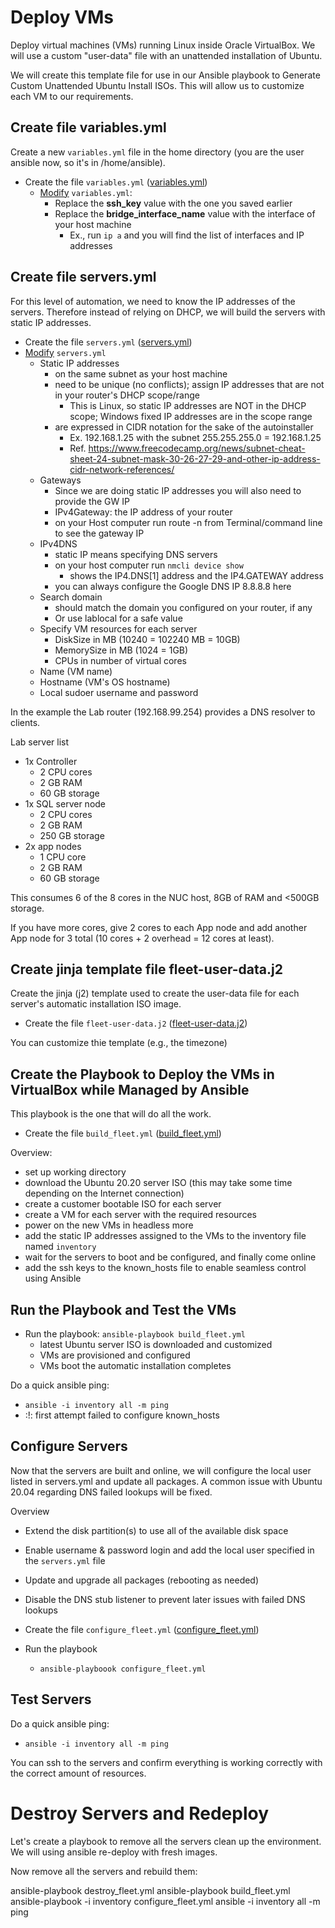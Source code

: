 # Deploy VMs
Deploy virtual machines (VMs) running Linux inside Oracle VirtualBox. We will use a custom "user-data" file with an unattended installation of Ubuntu.

We will create this template file for use in our Ansible playbook to Generate Custom Unattended Ubuntu Install ISOs. This will allow us to customize each VM to our requirements.

## Create file variables.yml
Create a new `variables.yml` file in the home directory (you are the user ansible now, so it's in /home/ansible).

- Create the file `variables.yml` ([variables.yml](variables.yml))
  - <ins>Modify</ins> `variables.yml`:
    - Replace the **ssh_key** value with the one you saved earlier
    - Replace the **bridge_interface_name** value with the interface of your host machine
      - Ex., run `ip a` and you will find the list of interfaces and IP addresses

## Create file servers.yml
For this level of automation, we need to know the IP addresses of the servers. Therefore instead of relying on DHCP, we will build the servers with static IP addresses.

- Create the file `servers.yml` ([servers.yml](servers.yml))
- <ins>Modify</ins> `servers.yml`
  - Static IP addresses
    - on the same subnet as your host machine
    - need to be unique (no conflicts); assign IP addresses that are not in your router's DHCP scope/range
      - This is Linux, so static IP addresses are NOT in the DHCP scope; Windows fixed IP addresses are in the scope range
    - are expressed in CIDR notation for the sake of the autoinstaller
      - Ex. 192.168.1.25 with the subnet 255.255.255.0 = 192.168.1.25
      - Ref. https://www.freecodecamp.org/news/subnet-cheat-sheet-24-subnet-mask-30-26-27-29-and-other-ip-address-cidr-network-references/
  - Gateways
    - Since we are doing static IP addresses you will also need to provide the GW IP
    - IPv4Gateway: the IP address of your router
    - on your Host computer run route -n from Terminal/command line to see the gateway IP
  - IPv4DNS
    - static IP means specifying DNS servers
    - on your host computer run `nmcli device show`
      - shows the IP4.DNS[1] address and the IP4.GATEWAY address
    - you can always configure the Google DNS IP 8.8.8.8 here
   - Search domain
     - should match the domain you configured on your router, if any
     - Or use lablocal for a safe value
  - Specify VM resources for each server
    - DiskSize in MB (10240 = 102240 MB = 10GB)
    - MemorySize in MB (1024 = 1GB)
    - CPUs in number of virtual cores
  - Name (VM name)
  - Hostname (VM's OS hostname)
  - Local sudoer username and password

In the example the Lab router (192.168.99.254) provides a DNS resolver to clients.

Lab server list
- 1x Controller
  - 2 CPU cores
  - 2 GB RAM
  - 60 GB storage
- 1x SQL server node
  - 2 CPU cores
  - 2 GB RAM
  - 250 GB storage
- 2x app nodes
  - 1 CPU core
  - 2 GB RAM
  - 60 GB storage

This consumes 6 of the 8 cores in the NUC host, 8GB of RAM and <500GB storage.

If you have more cores, give 2 cores to each App node and add another App node for 3 total (10 cores + 2 overhead = 12 cores at least).

## Create jinja template file fleet-user-data.j2
Create the jinja (j2) template used to create the user-data file for each server's automatic installation ISO image.
- Create the file `fleet-user-data.j2` ([fleet-user-data.j2](fleet-user-data.j2))

You can customize thie template (e.g., the timezone)

## Create the Playbook to Deploy the VMs in VirtualBox while Managed by Ansible
This playbook is the one that will do all the work.
- Create the file `build_fleet.yml` ([build_fleet.yml](build_fleet.yml))

Overview:
- set up working directory
- download the Ubuntu 20.20 server ISO (this may take some time depending on the Internet connection)
- create a customer bootable ISO for each server
- create a VM for each server with the required resources
- power on the new VMs in headless more
- add the static IP addresses assigned to the VMs to the inventory file named `inventory`
- wait for the servers to boot and be configured, and finally come online
- add the ssh keys to the known_hosts file to enable seamless control using Ansible

## Run the Playbook and Test the VMs
- Run the playbook: `ansible-playbook build_fleet.yml`
  - latest Ubuntu server ISO is downloaded and customized
  - VMs are provisioned and configured
  - VMs boot the automatic installation completes

Do a quick ansible ping:
- `ansible -i inventory all -m ping`
- :!: first attempt failed to configure known_hosts

## Configure Servers
Now that the servers are built and online, we will configure the local user listed in servers.yml and update all packages. A common issue with Ubuntu 20.04 regarding DNS failed lookups will be fixed.

Overview
- Extend the disk partition(s) to use all of the available disk space
- Enable username & password login and add the local user specified in the `servers.yml` file
- Update and upgrade all packages (rebooting as needed)
- Disable the DNS stub listener to prevent later issues with failed DNS lookups

- Create the file `configure_fleet.yml` ([configure_fleet.yml](configure_fleet.yml))
- Run the playbook
  - `ansible-playboook configure_fleet.yml`

## Test Servers
Do a quick ansible ping:
- `ansible -i inventory all -m ping`

You can ssh to the servers and confirm everything is working correctly with the correct amount of resources.

# Destroy Servers and Redeploy
Let's create a playbook to remove all the servers clean up the environment. We will using ansible re-deploy with fresh images.


Now remove all the servers and rebuild them:

ansible-playbook destroy_fleet.yml
ansible-playbook build_fleet.yml
ansible-playbook -i inventory configure_fleet.yml
ansible -i inventory all -m ping
